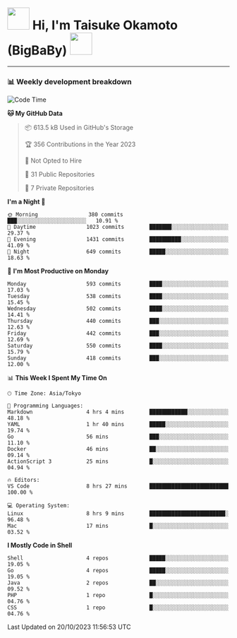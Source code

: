 <!-- Title -->
<h1>
    <img src="https://media.tenor.com/TlyRveJkgo4AAAAi/cloud-cloud-strife.gif" width="50"/> 
    Hi, I'm Taisuke Okamoto (BigBaBy) 
    <img src="https://media.tenor.com/TlyRveJkgo4AAAAi/cloud-cloud-strife.gif" width="50"/>
</h1>

---

<h3> 📊 Weekly development breakdown </h3>
<!-- waka-readme-stats -->

<!--START_SECTION:waka-->
![Code Time](http://img.shields.io/badge/Code%20Time-1%2C640%20hrs%2034%20mins-blue)

**🐱 My GitHub Data** 

> 📦 613.5 kB Used in GitHub's Storage 
 > 
> 🏆 356 Contributions in the Year 2023
 > 
> 🚫 Not Opted to Hire
 > 
> 📜 31 Public Repositories 
 > 
> 🔑 7 Private Repositories 
 > 
**I'm a Night 🦉** 

```text
🌞 Morning                380 commits         ███░░░░░░░░░░░░░░░░░░░░░░   10.91 % 
🌆 Daytime                1023 commits        ███████░░░░░░░░░░░░░░░░░░   29.37 % 
🌃 Evening                1431 commits        ██████████░░░░░░░░░░░░░░░   41.09 % 
🌙 Night                  649 commits         █████░░░░░░░░░░░░░░░░░░░░   18.63 % 
```
📅 **I'm Most Productive on Monday** 

```text
Monday                   593 commits         ████░░░░░░░░░░░░░░░░░░░░░   17.03 % 
Tuesday                  538 commits         ████░░░░░░░░░░░░░░░░░░░░░   15.45 % 
Wednesday                502 commits         ████░░░░░░░░░░░░░░░░░░░░░   14.41 % 
Thursday                 440 commits         ███░░░░░░░░░░░░░░░░░░░░░░   12.63 % 
Friday                   442 commits         ███░░░░░░░░░░░░░░░░░░░░░░   12.69 % 
Saturday                 550 commits         ████░░░░░░░░░░░░░░░░░░░░░   15.79 % 
Sunday                   418 commits         ███░░░░░░░░░░░░░░░░░░░░░░   12.00 % 
```


📊 **This Week I Spent My Time On** 

```text
🕑︎ Time Zone: Asia/Tokyo

💬 Programming Languages: 
Markdown                 4 hrs 4 mins        ████████████░░░░░░░░░░░░░   48.18 % 
YAML                     1 hr 40 mins        █████░░░░░░░░░░░░░░░░░░░░   19.74 % 
Go                       56 mins             ███░░░░░░░░░░░░░░░░░░░░░░   11.10 % 
Docker                   46 mins             ██░░░░░░░░░░░░░░░░░░░░░░░   09.14 % 
ActionScript 3           25 mins             █░░░░░░░░░░░░░░░░░░░░░░░░   04.94 % 

🔥 Editors: 
VS Code                  8 hrs 27 mins       █████████████████████████   100.00 % 

💻 Operating System: 
Linux                    8 hrs 9 mins        ████████████████████████░   96.48 % 
Mac                      17 mins             █░░░░░░░░░░░░░░░░░░░░░░░░   03.52 % 
```

**I Mostly Code in Shell** 

```text
Shell                    4 repos             █████░░░░░░░░░░░░░░░░░░░░   19.05 % 
Go                       4 repos             █████░░░░░░░░░░░░░░░░░░░░   19.05 % 
Java                     2 repos             ██░░░░░░░░░░░░░░░░░░░░░░░   09.52 % 
PHP                      1 repo              █░░░░░░░░░░░░░░░░░░░░░░░░   04.76 % 
CSS                      1 repo              █░░░░░░░░░░░░░░░░░░░░░░░░   04.76 % 
```




 Last Updated on 20/10/2023 11:56:53 UTC
<!--END_SECTION:waka-->
